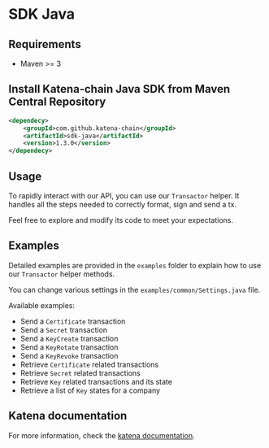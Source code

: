 # SDK Java

## Requirements

- Maven >= 3

## Install Katena-chain Java SDK from Maven Central Repository

```xml
<dependecy>
    <groupId>com.github.katena-chain</groupId>
    <artifactId>sdk-java</artifactId>
    <version>1.3.0</version>
</dependecy>
```

## Usage

To rapidly interact with our API, you can use our `Transactor` helper. It handles all the steps needed to correctly
format, sign and send a tx.

Feel free to explore and modify its code to meet your expectations.

## Examples

Detailed examples are provided in the `examples` folder to explain how to use our `Transactor` helper methods.

You can change various settings in the `examples/common/Settings.java` file.

Available examples:
* Send a `Certificate` transaction
* Send a `Secret` transaction
* Send a `KeyCreate` transaction
* Send a `KeyRotate` transaction
* Send a `KeyRevoke` transaction
* Retrieve `Certificate` related transactions
* Retrieve `Secret` related transactions
* Retrieve `Key` related transactions and its state
* Retrieve a list of `Key` states for a company

## Katena documentation

For more information, check the [katena documentation](https://doc.katena.transchain.io).